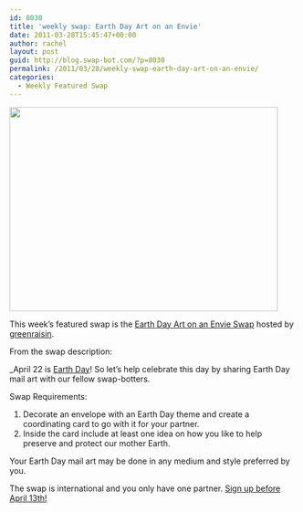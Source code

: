 ```yaml
---
id: 8030
title: 'weekly swap: Earth Day Art on an Envie'
date: 2011-03-28T15:45:47+00:00
author: rachel
layout: post
guid: http://blog.swap-bot.com/?p=8030
permalink: /2011/03/28/weekly-swap-earth-day-art-on-an-envie/
categories:
  - Weekly Featured Swap
---
```

[<img src="http://blog.swap-bot.com/wp-content/uploads/2011/03/earthday.jpg" alt="" title="Earth Day" width="470" height="358" class="alignnone size-full wp-image-8031" srcset="http://blog.swap-bot.com/wp-content/uploads/2011/03/earthday-300x228.jpg 300w, http://blog.swap-bot.com/wp-content/uploads/2011/03/earthday.jpg 470w" sizes="(max-width: 470px) 100vw, 470px" />](http://www.swap-bot.com/swap/show/85309)

This week&#8217;s featured swap is the [Earth Day Art on an Envie Swap](http://www.swap-bot.com/swap/show/85309) hosted by [greenraisin](http://www.swap-bot.com/user:greenraisin). 

From the swap description: 

_April 22 is [Earth Day](http://www.earthday.org/)! So let&#8217;s help celebrate this day by sharing Earth Day mail art with our fellow swap-botters.</p> 

Swap Requirements:

  1. Decorate an envelope with an Earth Day theme and create a coordinating card to go with it for your partner.
  2. Inside the card include at least one idea on how you like to help preserve and protect our mother Earth.

Your Earth Day mail art may be done in any medium and style preferred by you.</i>

The swap is international and you only have one partner. [Sign up before April 13th!](http://www.swap-bot.com/swap/show/85309)